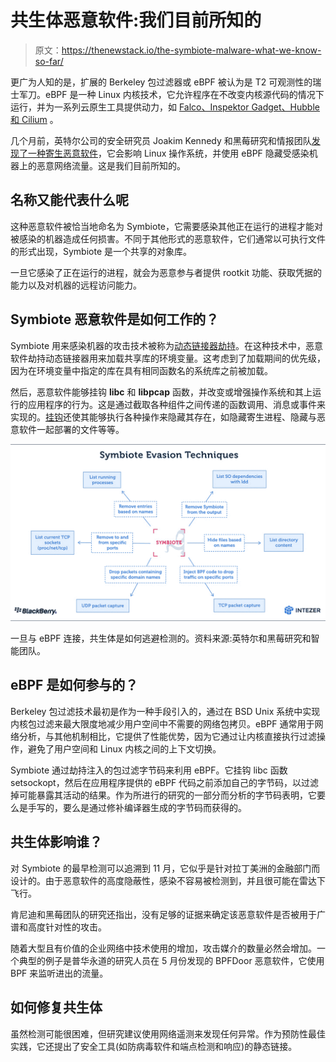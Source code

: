 # 共生体恶意软件:我们目前所知的

> 原文：<https://thenewstack.io/the-symbiote-malware-what-we-know-so-far/>

更广为人知的是，扩展的 Berkeley 包过滤器或 eBPF 被认为是 T2 可观测性的瑞士军刀。eBPF 是一种 Linux 内核技术，它允许程序在不改变内核源代码的情况下运行，并为一系列云原生工具提供动力，如 [Falco、Inspektor Gadget、Hubble 和 Cilium](https://thenewstack.io/ebpf-tools-an-overview-of-falco-inspektor-gadget-hubble-and-cilium/) 。

几个月前，英特尔公司的安全研究员 Joakim Kennedy 和黑莓研究和情报团队[发现了一种寄生恶意软件](https://blogs.blackberry.com/en/2022/06/symbiote-a-new-nearly-impossible-to-detect-linux-threat)，它会影响 Linux 操作系统，并使用 eBPF 隐藏受感染机器上的恶意网络流量。这是我们目前所知的。

## 名称又能代表什么呢

这种恶意软件被恰当地命名为 Symbiote，它需要感染其他正在运行的进程才能对被感染的机器造成任何损害。不同于其他形式的恶意软件，它们通常以可执行文件的形式出现，Symbiote 是一个共享的对象库。

一旦它感染了正在运行的进程，就会为恶意参与者提供 rootkit 功能、获取凭据的能力以及对机器的远程访问能力。

## Symbiote 恶意软件是如何工作的？

Symbiote 用来感染机器的攻击技术被称为[动态链接器劫持](https://attack.mitre.org/techniques/T1574/006/)。在这种技术中，恶意软件劫持动态链接器用来加载共享库的环境变量。这考虑到了加载期间的优先级，因为在环境变量中指定的库在具有相同函数名的系统库之前被加载。

然后，恶意软件能够挂钩 **libc** 和 **libpcap** 函数，并改变或增强操作系统和其上运行的应用程序的行为。这是通过截取各种组件之间传递的函数调用、消息或事件来实现的。[挂钩](https://en.wikipedia.org/wiki/Hooking)还使其能够执行各种操作来隐藏其存在，如隐藏寄生进程、隐藏与恶意软件一起部署的文件等等。

![infographic with the word "Symbiote" in red in the center and about a dozen boxes with blue type, showing how Symbiote evades detection.](img/2eaa6c53f1197b6886d11df4fbb61bae.png)

一旦与 eBPF 连接，共生体是如何逃避检测的。资料来源:英特尔和黑莓研究和智能团队。

## eBPF 是如何参与的？

Berkeley 包过滤技术最初是作为一种手段引入的，通过在 BSD Unix 系统中实现内核包过滤来最大限度地减少用户空间中不需要的网络包拷贝。eBPF 通常用于网络分析，与其他机制相比，它提供了性能优势，因为它通过让内核直接执行过滤操作，避免了用户空间和 Linux 内核之间的上下文切换。

Symbiote 通过劫持注入的包过滤字节码来利用 eBPF。它挂钩 libc 函数 setsockopt，然后在应用程序提供的 eBPF 代码之前添加自己的字节码，以过滤掉可能暴露其活动的结果。作为所进行的研究的一部分而分析的字节码表明，它要么是手写的，要么是通过修补编译器生成的字节码而获得的。

## 共生体影响谁？

对 Symbiote 的最早检测可以追溯到 11 月，它似乎是针对拉丁美洲的金融部门而设计的。由于恶意软件的高度隐蔽性，感染不容易被检测到，并且很可能在雷达下飞行。

肯尼迪和黑莓团队的研究还指出，没有足够的证据来确定该恶意软件是否被用于广谱和高度针对性的攻击。

随着大型且有价值的企业网络中技术使用的增加，攻击媒介的数量必然会增加。一个典型的例子是普华永道的研究人员在 5 月份发现的 BPFDoor 恶意软件，它使用 BPF 来监听进出的流量。

## 如何修复共生体

虽然检测可能很困难，但研究建议使用网络遥测来发现任何异常。作为预防性最佳实践，它还提出了安全工具(如防病毒软件和端点检测和响应)的静态链接。

<svg xmlns:xlink="http://www.w3.org/1999/xlink" viewBox="0 0 68 31" version="1.1"><title>Group</title> <desc>Created with Sketch.</desc></svg>